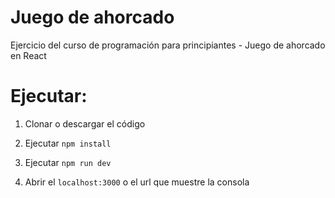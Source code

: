 # Juego de ahorcado
Ejercicio del curso de programación para principiantes - Juego de ahorcado en React

# Ejecutar:

1. Clonar o descargar el código

2. Ejecutar ``` npm install ```

3. Ejecutar ``` npm run dev ```

4. Abrir el ```localhost:3000``` o el url que muestre la consola
